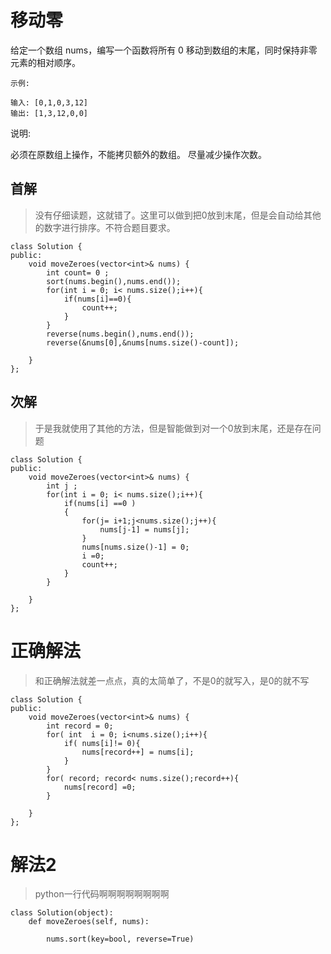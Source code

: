 # 移动零
给定一个数组 nums，编写一个函数将所有 0 移动到数组的末尾，同时保持非零元素的相对顺序。

```
示例:

输入: [0,1,0,3,12]
输出: [1,3,12,0,0]
```
说明:

必须在原数组上操作，不能拷贝额外的数组。
尽量减少操作次数。

## 首解
>没有仔细读题，这就错了。这里可以做到把0放到末尾，但是会自动给其他的数字进行排序。不符合题目要求。
```
class Solution {
public:
    void moveZeroes(vector<int>& nums) {
        int count= 0 ;
        sort(nums.begin(),nums.end());
        for(int i = 0; i< nums.size();i++){
            if(nums[i]==0){
                count++;
            }
        }
        reverse(nums.begin(),nums.end());
        reverse(&nums[0],&nums[nums.size()-count]);

    }
};
```

## 次解
>于是我就使用了其他的方法，但是智能做到对一个0放到末尾，还是存在问题
```
class Solution {
public:
    void moveZeroes(vector<int>& nums) {
        int j ;
        for(int i = 0; i< nums.size();i++){
            if(nums[i] ==0 )
            {
                for(j= i+1;j<nums.size();j++){
                    nums[j-1] = nums[j];
                }   
                nums[nums.size()-1] = 0;
                i =0;
                count++;
            }
        }

    }
};
```

# 正确解法
>和正确解法就差一点点，真的太简单了，不是0的就写入，是0的就不写
```
class Solution {
public:
    void moveZeroes(vector<int>& nums) {
        int record = 0;
        for( int  i = 0; i<nums.size();i++){
            if( nums[i]!= 0){
                nums[record++] = nums[i];
            }
        }
        for( record; record< nums.size();record++){
            nums[record] =0;
        }
        
    }
};
```

# 解法2
>python一行代码啊啊啊啊啊啊啊啊
```
class Solution(object):
    def moveZeroes(self, nums):

        nums.sort(key=bool, reverse=True)
```
